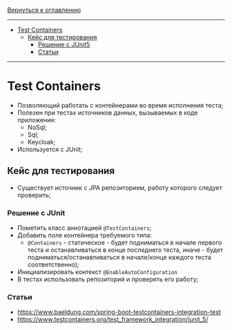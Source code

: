 [Вернуться к оглавлению](https://github.com/engine-it-in/different-level-task/blob/main/README.md)
***
* [Test Containers](#test-containers)
  * [Кейс для тестирования](#кейс-для-тестирования)
    * [Решение с JUnit5](#решение-с-junit)
    * [Статьи](#статьи)
***

# Test Containers

* Позволяющий работать с контейнерами во время исполнения теста; 
* Полезен при тестах источников данных, вызываемых в коде приложения:
  * NoSql;
  * Sql;
  * Keycloak;
* Используется с JUnit;

## Кейс для тестирования
* Существует источник с JPA репозиторием, работу которого следует проверить;

### Решение с JUnit

* Пометить класс аннотацией `@TestContainers`;
* Добавить поле контейнера требуемого типа: 
  * `@Containers` - статическое - будет подниматься в начале первого теста и 
  останавливаться в конце последнего теста, иначе - будет подниматься/останавливаться в начале/конце каждого теста соответственно);
* Инициализировать контекст `@EnableAutoConfiguration`
* В тестах использовать репозиторий и проверять его работу;

### Статьи
* https://www.baeldung.com/spring-boot-testcontainers-integration-test
* https://www.testcontainers.org/test_framework_integration/junit_5/